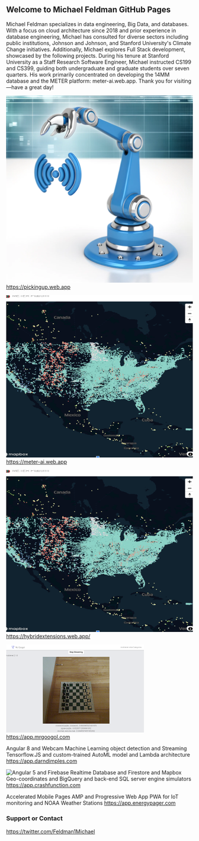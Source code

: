 ## Welcome to Michael Feldman GitHub Pages
Michael Feldman specializes in data engineering, Big Data, and databases. With a focus on cloud architecture since 2018 and prior experience in database engineering, Michael has consulted for diverse sectors including public institutions, Johnson and Johnson, and Stanford University's Climate Change initiatives. Additionally, Michael explores Full Stack development, showcased by the following projects. During his tenure at Stanford University as a Staff Research Software Engineer, Michael instructed CS199 and CS399, guiding both undergraduate and graduate students over seven quarters. His work primarily concentrated on developing the 14MM database and the METER platform: meter-ai.web.app. Thank you for visiting—have a great day!

![Angular 18 Audio Robotics and cognition engines](/images/pickingup.webp)
<a href="https://pickingup.web.app/">https://pickingup.web.app</a>

![Angular 16 Global Methane Infrastructure Locations](/images/meterai.png)
<a href="https://meter-ai.web.app">https://meter-ai.web.app</a>

![QRcode interoperability](/images/meterai.png)
<a href="https://hybridextensions.web.app/">https://hybridextensions.web.app/</a>

![Angular 9 and Webcam and Tensorflow.JS and custom-trained AutoML model for Machine Learning classification OpenCV mobilenet 2.1.0](/images/mrgoogol.png)
<a href="https://app.mrgoogol.com">https://app.mrgoogol.com</a>

Angular 8 and Webcam Machine Learning object detection and Streaming Tensorflow.JS and custom-trained AutoML model and Lambda architecture
<a href="https://app.darndimples.com">https://app.darndimples.com</a>

![Angular 5 and Firebase Realtime Database and Firestore and Mapbox Geo-coordinates and BigQuery and back-end SQL server engine simulators](/images/0crashes.png)
<a href="https://app.crashfunction.com">https://app.crashfunction.com</a>

Accelerated Mobile Pages AMP and Progressive Web App PWA for IoT monitoring and NOAA Weather Stations
<a href="https://app.energypager.com">https://app.energypager.com</a>


### Support or Contact

https://twitter.com/Feldman1Michael
